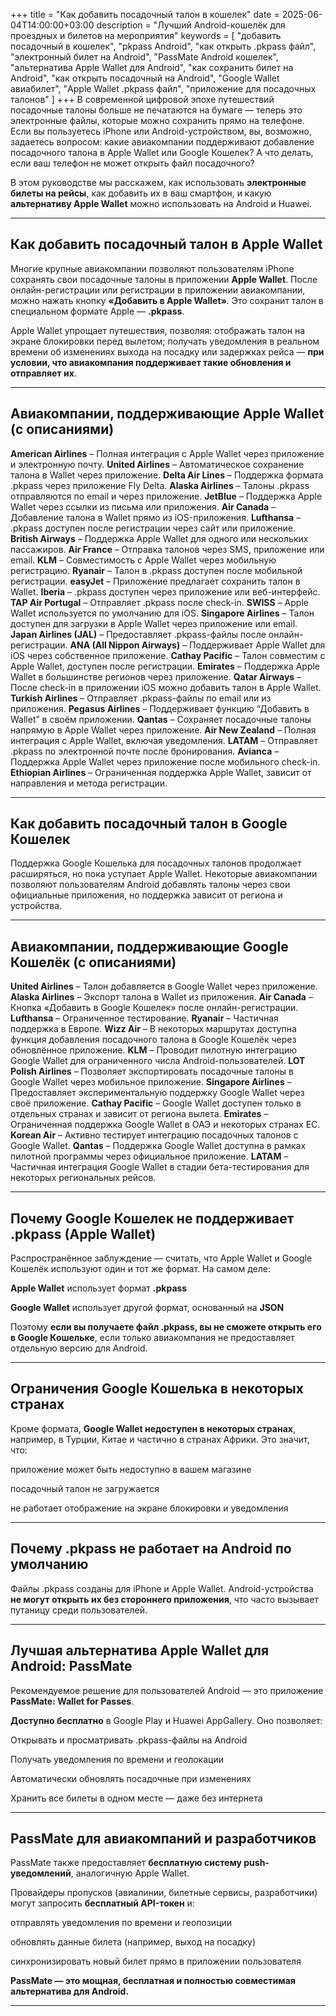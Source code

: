 +++
title = "Как добавить посадочный талон в кошелек"
date = 2025-06-04T14:00:00+03:00
description = "Лучший Android-кошелёк для проездных и билетов на мероприятия"
keywords = [
  "добавить посадочный в кошелек",
  "pkpass Android",
  "как открыть .pkpass файл",
  "электронный билет на Android",
  "PassMate Android кошелек",
  "альтернатива Apple Wallet для Android",
  "как сохранить билет на Android",
  "как открыть посадочный на Android",
  "Google Wallet авиабилет",
  "Apple Wallet .pkpass файл",
  "приложение для посадочных талонов"
]
+++
В современной цифровой эпохе путешествий посадочные талоны больше не печатаются на бумаге — теперь это электронные файлы, которые можно сохранить прямо на телефоне. Если вы пользуетесь iPhone или Android-устройством, вы, возможно, задаетесь вопросом: какие авиакомпании поддерживают добавление посадочного талона в Apple Wallet или Google Кошелек? А что делать, если ваш телефон не может открыть файл посадочного?

В этом руководстве мы расскажем, как использовать **электронные билеты на рейсы**, как добавить их в ваш смартфон, и какую **альтернативу Apple Wallet** можно использовать на Android и Huawei.

----------

## Как добавить посадочный талон в Apple Wallet

Многие крупные авиакомпании позволяют пользователям iPhone сохранять свои посадочные талоны в приложении **Apple Wallet**. После онлайн-регистрации или регистрации в приложении авиакомпании, можно нажать кнопку **«Добавить в Apple Wallet»**. Это сохранит талон в специальном формате Apple — **.pkpass**.

Apple Wallet упрощает путешествия, позволяя:
отображать талон на экране блокировки перед вылетом;
получать уведомления в реальном времени об изменениях выхода на посадку или задержках рейса — **при условии, что авиакомпания поддерживает такие обновления и отправляет их**.
    

----------

## Авиакомпании, поддерживающие Apple Wallet (с описаниями)

**American Airlines** – Полная интеграция с Apple Wallet через приложение и электронную почту.
**United Airlines** – Автоматическое сохранение талона в Wallet через приложение.
**Delta Air Lines** – Поддержка формата .pkpass через приложение Fly Delta.
**Alaska Airlines** – Талоны .pkpass отправляются по email и через приложение.
**JetBlue** – Поддержка Apple Wallet через ссылки из письма или приложения.
**Air Canada** – Добавление талона в Wallet прямо из iOS-приложения.
**Lufthansa** – .pkpass доступен после регистрации через сайт или приложение.
**British Airways** – Поддержка Apple Wallet для одного или нескольких пассажиров.
**Air France** – Отправка талонов через SMS, приложение или email.
**KLM** – Совместимость с Apple Wallet через мобильную регистрацию.
**Ryanair** – Талон в .pkpass доступен после мобильной регистрации.
**easyJet** – Приложение предлагает сохранить талон в Wallet.
**Iberia** – .pkpass доступен через приложение или веб-интерфейс.
**TAP Air Portugal** – Отправляет .pkpass после check-in.
**SWISS** – Apple Wallet используется по умолчанию для iOS.
**Singapore Airlines** – Талон доступен для загрузки в Apple Wallet через приложение или email.
**Japan Airlines (JAL)** – Предоставляет .pkpass-файлы после онлайн-регистрации.
**ANA (All Nippon Airways)** – Поддерживает Apple Wallet для iOS через собственное приложение.
**Cathay Pacific** – Талон совместим с Apple Wallet, доступен после регистрации.
**Emirates** – Поддержка Apple Wallet в большинстве регионов через приложение.
**Qatar Airways** – После check-in в приложении iOS можно добавить талон в Apple Wallet.
**Turkish Airlines** – Отправляет .pkpass-файлы по email или из приложения.
**Pegasus Airlines** – Поддерживает функцию “Добавить в Wallet” в своём приложении.
**Qantas** – Сохраняет посадочные талоны напрямую в Apple Wallet через приложение.
**Air New Zealand** – Полная интеграция с Apple Wallet, включая уведомления.
**LATAM** – Отправляет .pkpass по электронной почте после бронирования.
**Avianca** – Поддержка Apple Wallet через приложение после мобильного check-in.
**Ethiopian Airlines** – Ограниченная поддержка Apple Wallet, зависит от направления и метода регистрации.
    

----------

## **Как добавить посадочный талон в Google Кошелек**

Поддержка Google Кошелька для посадочных талонов продолжает расширяться, но пока уступает Apple Wallet. Некоторые авиакомпании позволяют пользователям Android добавлять талоны через свои официальные приложения, но поддержка зависит от региона и устройства.

----------

## Авиакомпании, поддерживающие Google Кошелёк (с описаниями)

**United Airlines** – Талон добавляется в Google Wallet через приложение.
**Alaska Airlines** – Экспорт талона в Wallet из приложения.
**Air Canada** – Кнопка «Добавить в Google Кошелек» после онлайн-регистрации.
**Lufthansa** – Ограниченное тестирование.
**Ryanair** – Частичная поддержка в Европе.
**Wizz Air** – В некоторых маршрутах доступна функция добавления посадочного талона в Google Кошелёк через обновлённое приложение.
**KLM** – Проводит пилотную интеграцию Google Wallet для ограниченного числа Android-пользователей.
**LOT Polish Airlines** – Позволяет экспортировать посадочные талоны в Google Wallet через мобильное приложение.
**Singapore Airlines** – Предоставляет экспериментальную поддержку Google Wallet через своё приложение.
**Cathay Pacific** – Google Wallet доступен только в отдельных странах и зависит от региона вылета.
**Emirates** – Ограниченная поддержка Google Wallet в ОАЭ и некоторых странах ЕС.
**Korean Air** – Активно тестирует интеграцию посадочных талонов с Google Wallet.
**Qantas** – Поддержка Google Wallet доступна в рамках пилотной программы через официальное приложение.
**LATAM** – Частичная интеграция Google Wallet в стадии бета-тестирования для некоторых региональных рейсов.
    

----------

## Почему Google Кошелек не поддерживает .pkpass (Apple Wallet)

Распространённое заблуждение — считать, что Apple Wallet и Google Кошелёк используют один и тот же формат. На самом деле:

**Apple Wallet** использует формат **.pkpass**
    
**Google Wallet** использует другой формат, основанный на **JSON**
    

Поэтому **если вы получаете файл .pkpass, вы не сможете открыть его в Google Кошельке**, если только авиакомпания не предоставляет отдельную версию для Android.

----------

## Ограничения Google Кошелька в некоторых странах

Кроме формата, **Google Wallet недоступен в некоторых странах**, например, в Турции, Китае и частично в странах Африки. Это значит, что:

приложение может быть недоступно в вашем магазине

посадочный талон не загружается
    
не работает отображение на экране блокировки и уведомления
    

----------

##  Почему .pkpass не работает на Android по умолчанию 

Файлы .pkpass созданы для iPhone и Apple Wallet. Android-устройства **не могут открыть их без стороннего приложения**, что часто вызывает путаницу среди пользователей.

----------

## Лучшая альтернатива Apple Wallet для Android: PassMate

Рекомендуемое решение для пользователей Android — это приложение **PassMate: Wallet for Passes**.

**Доступно бесплатно** в Google Play и Huawei AppGallery. Оно позволяет:

Открывать и просматривать .pkpass-файлы на Android
    
Получать уведомления по времени и геолокации
    
Автоматически обновлять посадочные при изменениях
    
Хранить все билеты в одном месте — даже без интернета
    

----------

## PassMate для авиакомпаний и разработчиков 

PassMate также предоставляет **бесплатную систему push-уведомлений**, аналогичную Apple Wallet.

Провайдеры пропусков (авиалинии, билетные сервисы, разработчики) могут запросить **бесплатный API-токен** и:

отправлять уведомления по времени и геопозиции
    
обновлять данные билета (например, выход на посадку)
    
синхронизировать новый билет прямо в приложении пользователя
    

**PassMate — это мощная, бесплатная и полностью совместимая альтернатива для Android.**

----------
